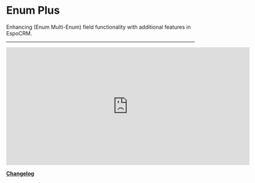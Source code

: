 # Enum Plus

Enhancing (Enum Multi-Enum) field functionality with additional features in EspoCRM.

---

<iframe width="650" height="315" src="https://www.youtube.com/embed/v4LZkH17A2k" frameborder="0" allow="accelerometer; autoplay; clipboard-write; encrypted-media; gyroscope; picture-in-picture" allowfullscreen></iframe>

<br>

**<font color=gray> [Changelog](changelog.md) </font>**